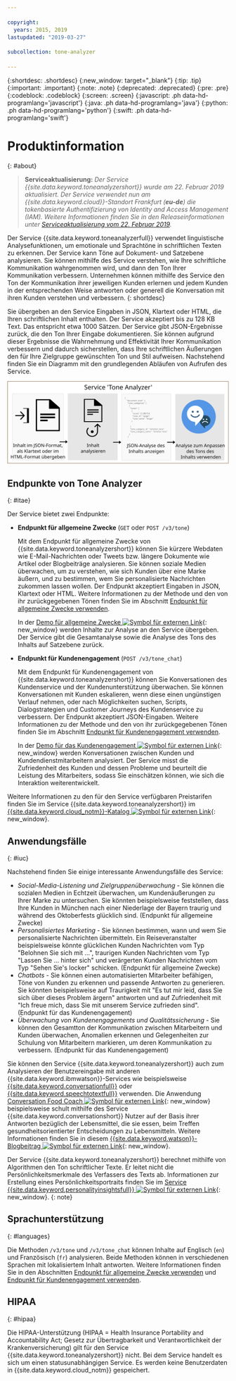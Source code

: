 ```yaml
---

copyright:
  years: 2015, 2019
lastupdated: "2019-03-27"

subcollection: tone-analyzer

---
```


{:shortdesc: .shortdesc}
{:new_window: target="_blank"}
{:tip: .tip}
{:important: .important}
{:note: .note}
{:deprecated: .deprecated}
{:pre: .pre}
{:codeblock: .codeblock}
{:screen: .screen}
{:javascript: .ph data-hd-programlang='javascript'}
{:java: .ph data-hd-programlang='java'}
{:python: .ph data-hd-programlang='python'}
{:swift: .ph data-hd-programlang='swift'}

# Produktinformation
{: #about}

> **Serviceaktualisierung:** *Der Service {{site.data.keyword.toneanalyzershort}} wurde am 22. Februar 2019 aktualisiert. Der Service verwendet nun am {{site.data.keyword.cloud}}-Standort Frankfurt (**eu-de**) die tokenbasierte Authentifizierung von Identity and Access Management (IAM). Weitere Informationen finden Sie in den Releaseinformationen unter [Serviceaktualisierung vom 22. Februar 2019](/docs/services/tone-analyzer?topic=tone-analyzer-rnrn#February2019).*

Der Service {{site.data.keyword.toneanalyzerfull}} verwendet linguistische Analysefunktionen, um emotionale und Sprachtöne in schriftlichen Texten zu erkennen. Der Service kann Töne auf Dokument- und Satzebene analysieren. Sie können mithilfe des Service verstehen, wie Ihre schriftliche Kommunikation wahrgenommen wird, und dann den Ton Ihrer Kommunikation verbessern. Unternehmen können mithilfe des Service den Ton der Kommunikation ihrer jeweiligen Kunden erlernen und jedem Kunden in der entsprechenden Weise antworten oder generell die Konversation mit ihren Kunden verstehen und verbessern.
{: shortdesc}

Sie übergeben an den Service Eingaben in JSON, Klartext oder HTML, die Ihren schriftlichen Inhalt enthalten. Der Service akzeptiert bis zu 128 KB Text. Das entspricht etwa 1000 Sätzen. Der Service gibt JSON-Ergebnisse zurück, die den Ton Ihrer Eingabe dokumentieren. Sie können aufgrund dieser Ergebnisse die Wahrnehmung und Effektivität Ihrer Kommunikation verbessern und dadurch sicherstellen, dass Ihre schriftlichen Äußerungen den für Ihre Zielgruppe gewünschten Ton und Stil aufweisen. Nachstehend finden Sie ein Diagramm mit den grundlegenden Abläufen von Aufrufen des Service.

![Übergeben Sie den Inhalt an den Service Tone Analyzer und verbessern Sie mit den Ergebnissen Ihre Kommunikation.](images/tone-analyzer.svg)

## Endpunkte von Tone Analyzer
{: #itae}

Der Service bietet zwei Endpunkte:

-   **Endpunkt für allgemeine Zwecke** (`GET` oder `POST /v3/tone`)

    Mit dem Endpunkt für allgemeine Zwecke von {{site.data.keyword.toneanalyzershort}} können Sie kürzere Webdaten wie E-Mail-Nachrichten oder Tweets bzw. längere Dokumente wie Artikel oder Blogbeiträge analysieren. Sie können soziale Medien überwachen, um zu verstehen, wie sich Kunden über eine Marke äußern, und zu bestimmen, wem Sie personalisierte Nachrichten zukommen lassen wollen. Der Endpunkt akzeptiert Eingaben in JSON, Klartext oder HTML. Weitere Informationen zu der Methode und den von ihr zurückgegebenen Tönen finden Sie im Abschnitt [Endpunkt für allgemeine Zwecke verwenden](/docs/services/tone-analyzer?topic=tone-analyzer-utgpe).

    In der [Demo für allgemeine Zwecke ![Symbol für externen Link](../../icons/launch-glyph.svg "Symbol für externen Link")](https://tone-analyzer-demo.ng.bluemix.net/){: new_window} werden Inhalte zur Analyse an den Service übergeben. Der Service gibt die Gesamtanalyse sowie die Analyse des Tons des Inhalts auf Satzebene zurück.
-   **Endpunkt für Kundenengagement** (`POST /v3/tone_chat`)

    Mit dem Endpunkt für Kundenengagement von {{site.data.keyword.toneanalyzershort}} können Sie Konversationen des Kundenservice und der Kundenunterstützung überwachen. Sie können Konversationen mit Kunden eskalieren, wenn diese einen ungünstigen Verlauf nehmen, oder nach Möglichkeiten suchen, Scripts, Dialogstrategien und Customer Journeys des Kundenservice zu verbessern. Der Endpunkt akzeptiert JSON-Eingaben. Weitere Informationen zu der Methode und den von ihr zurückgegebenen Tönen finden Sie im Abschnitt [Endpunkt für Kundenengagement verwenden](/docs/services/tone-analyzer?topic=tone-analyzer-utco).

    In der [Demo für das Kundenengagement ![Symbol für externen Link](../../icons/launch-glyph.svg "Symbol für externen Link")](https://customer-engagement-demo.ng.bluemix.net/){: new_window} werden Konversationen zwischen Kunden und Kundendienstmitarbeitern analysiert. Der Service misst die Zufriedenheit des Kunden und dessen Probleme und beurteilt die Leistung des Mitarbeiters, sodass Sie einschätzen können, wie sich die Interaktion weiterentwickelt.

Weitere Informationen zu den für den Service verfügbaren Preistarifen finden Sie im Service {{site.data.keyword.toneanalyzershort}} im [{{site.data.keyword.cloud_notm}}-Katalog ![Symbol für externen Link](../../icons/launch-glyph.svg "Symbol für externen Link")](https://{DomainName}/catalog/services/tone-analyzer){: new_window}.

## Anwendungsfälle
{: #iuc}

Nachstehend finden Sie einige interessante Anwendungsfälle des Service:

-   *Social-Media-Listening und Zielgruppenüberwachung* - Sie können die sozialen Medien in Echtzeit überwachen, um Kundenäußerungen zu Ihrer Marke zu untersuchen. Sie könnten beispielsweise feststellen, dass Ihre Kunden in München nach einer Niederlage der Bayern traurig und während des Oktoberfests glücklich sind. (Endpunkt für allgemeine Zwecke)
-   *Personalisiertes Marketing* - Sie können bestimmen, wann und wem Sie personalisierte Nachrichten übermitteln. Ein Reiseveranstalter beispielsweise könnte glücklichen Kunden Nachrichten vom Typ "Belohnen Sie sich mit ...", traurigen Kunden Nachrichten vom Typ "Lassen Sie ... hinter sich" und verärgerten Kunden Nachrichten vom Typ "Sehen Sie's locker" schicken. (Endpunkt für allgemeine Zwecke)
-   *Chatbots* - Sie können einen automatisierten Mitarbeiter befähigen, Töne von Kunden zu erkennen und passende Antworten zu generieren. Sie könnten beispielsweise auf Traurigkeit mit "Es tut mir leid, dass Sie sich über dieses Problem ärgern" antworten und auf Zufriedenheit mit "Ich freue mich, dass Sie mit unserem Service zufrieden sind". (Endpunkt für das Kundenengagement)
-   *Überwachung von Kundenengagements und Qualitätssicherung* - Sie können den Gesamtton der Kommunikation zwischen Mitarbeitern und Kunden überwachen, Anomalien erkennen und Gelegenheiten zur Schulung von Mitarbeitern markieren, um deren Kommunikation zu verbessern. (Endpunkt für das Kundenengagement)

Sie können den Service {{site.data.keyword.toneanalyzershort}} auch zum Analysieren der Benutzereingabe mit anderen {{site.data.keyword.ibmwatson}}-Services wie beispielsweise [{{site.data.keyword.conversationfull}}](https://{DomainName}/docs/services/conversation/index.html) oder [{{site.data.keyword.speechtotextfull}}](https://{DomainName}/docs/services/speech-to-text/index.html) verwenden. Die Anwendung [Conversation Food Coach ![Symbol für externen Link](../../icons/launch-glyph.svg "Symbol für externen Link")](https://food-coach.ng.bluemix.net/){: new_window} beispielsweise schult mithilfe des Service {{site.data.keyword.conversationshort}} Nutzer auf der Basis ihrer Antworten bezüglich der Lebensmittel, die sie essen, beim Treffen gesundheitsorientierter Entscheidungen zu Lebensmitteln. Weitere Informationen finden Sie in diesem [{{site.data.keyword.watson}}-Blogbeitrag ![Symbol für externen Link](../../icons/launch-glyph.svg "Symbol für externen Link")](https://developer.ibm.com/watson/blog/2016/10/17/creating-a-compassionate-conversational-agent-using-watson-tone-analyzer-and-watson-conversation-services/){: new_window}.

Der Service {{site.data.keyword.toneanalyzershort}} berechnet mithilfe von Algorithmen den Ton schriftlicher Texte. Er leitet nicht die Persönlichkeitsmerkmale des Verfassers des Texts ab. Informationen zur Erstellung eines Persönlichkeitsportraits finden Sie im [Service {{site.data.keyword.personalityinsightsfull}} ![Symbol für externen Link](../../icons/launch-glyph.svg "Symbol für externen Link")](https://{DomainName}/docs/services/personality-insights/index.html){: new_window}.
{: note}

## Sprachunterstützung
{: #languages}

Die Methoden `/v3/tone` und `/v3/tone_chat` können Inhalte auf Englisch (`en`) und Französisch (`fr`) analysieren. Beide Methoden können in verschiedenen Sprachen mit lokalisiertem Inhalt antworten. Weitere Informationen finden Sie in den Abschnitten [Endpunkt für allgemeine Zwecke verwenden](/docs/services/tone-analyzer?topic=tone-analyzer-utgpe) und [Endpunkt für Kundenengagement verwenden](/docs/services/tone-analyzer?topic=tone-analyzer-utco).

## HIPAA
{: #hipaa}

Die HIPAA-Unterstützung (HIPAA = Health Insurance Portability and Accountability Act; Gesetz zur Übertragbarkeit und Verantwortlichkeit der Krankenversicherung) gilt für den Service {{site.data.keyword.toneanalyzershort}} nicht. Bei dem Service handelt es sich um einen statusunabhängigen Service. Es werden keine Benutzerdaten in {{site.data.keyword.cloud_notm}} gespeichert.
